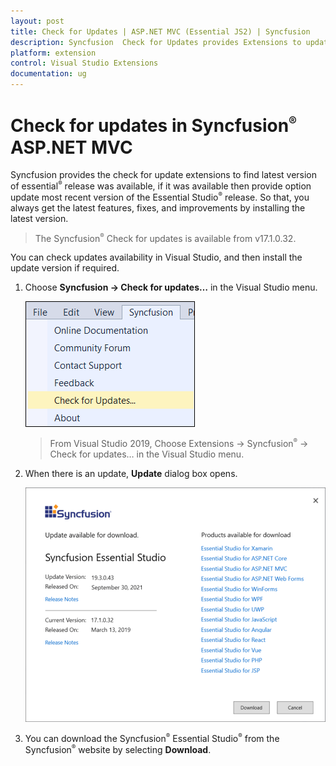 ```yaml
---
layout: post
title: Check for Updates | ASP.NET MVC (Essential JS2) | Syncfusion
description: Syncfusion  Check for Updates provides Extensions to update most recent version of the Essential Studio  release.
platform: extension
control: Visual Studio Extensions
documentation: ug
---
```


# Check for updates in Syncfusion<sup style="font-size:70%">&reg;</sup>  ASP.NET MVC

Syncfusion provides the check for update extensions to find latest version of essential<sup style="font-size:70%">&reg;</sup> release was available, if it was available then provide option update most recent version of the Essential Studio<sup style="font-size:70%">&reg;</sup>  release. So that, you always get the latest features, fixes, and improvements by installing the latest version.

> The Syncfusion<sup style="font-size:70%">&reg;</sup>  Check for updates is available from v17.1.0.32.

You can check updates availability in Visual Studio, and then install the update version if required.

1. Choose **Syncfusion -> Check for updates…** in the Visual Studio menu.

    ![check for updates](images/check-for-updates.png)

    > From Visual Studio 2019, Choose Extensions -> Syncfusion<sup style="font-size:70%">&reg;</sup>  -> Check for updates… in the Visual Studio menu.

2. When there is an update, **Update** dialog box opens.

    ![update dialog](images/update-dialog.png)

3. You can download the Syncfusion<sup style="font-size:70%">&reg;</sup>  Essential Studio<sup style="font-size:70%">&reg;</sup>  from the Syncfusion<sup style="font-size:70%">&reg;</sup>  website by selecting **Download**.